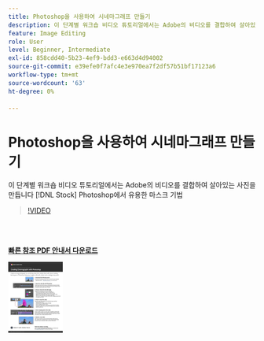 ```yaml
---
title: Photoshop을 사용하여 시네마그래프 만들기
description: 이 단계별 워크숍 비디오 튜토리얼에서는 Adobe의 비디오를 결합하여 살아있는 사진을 만듭니다 [!DNL Stock] Photoshop의 유용한 마스크 기법
feature: Image Editing
role: User
level: Beginner, Intermediate
exl-id: 858cdd40-5b23-4ef9-bdd3-e663d4d94002
source-git-commit: e39efe0f7afc4e3e970ea7f2df57b51bf17123a6
workflow-type: tm+mt
source-wordcount: '63'
ht-degree: 0%

---
```


# Photoshop을 사용하여 시네마그래프 만들기

이 단계별 워크숍 비디오 튜토리얼에서는 Adobe의 비디오를 결합하여 살아있는 사진을 만듭니다 [!DNL Stock] Photoshop에서 유용한 마스크 기법

>[!VIDEO](https://video.tv.adobe.com/v/331002?hidetitle=true)

<br> 

[**빠른 참조 PDF 안내서 다운로드**](../quick-reference/CreatingCinemagraphswithPhotoshop.pdf)

[![빠른 참조 안내서의 첫 페이지 이미지](assets/CreatingCinemagraphswithPhotoshopPage1.png)](../quick-reference/CreatingCinemagraphswithPhotoshop.pdf)
